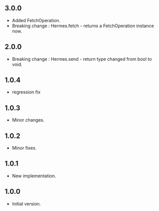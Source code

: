 ## 3.0.0

- Added FetchOperation.
- Breaking change : Hermes.fetch - returns a FetchOperation instance now.

## 2.0.0

- Breaking change : Hermes.send - return type changed from bool to void.

## 1.0.4

- regression fix

## 1.0.3

- Minor changes.

## 1.0.2

- Minor fixes.

## 1.0.1

- New implementation.

## 1.0.0

- Initial version.
